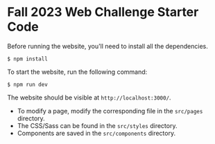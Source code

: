 # Fall 2023 Web Challenge Starter Code

Before running the website, you'll need to install all the dependencies.
```
$ npm install
```

To start the website, run the following command:
```
$ npm run dev
```
The website should be visible at `http://localhost:3000/`.

- To modify a page, modify the corresponding file in the `src/pages` directory.
- The CSS/Sass can be found in the `src/styles` directory.
- Components are saved in the `src/components` directory.
